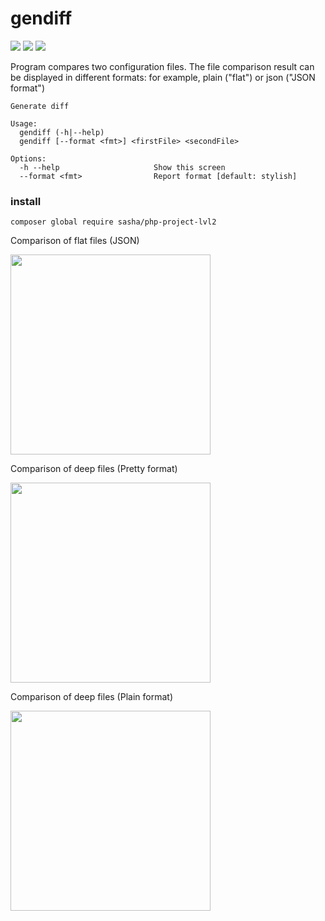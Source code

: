 # gendiff

<a href="https://github.com/molych/php-project-lvl2/actions"><img src="https://github.com/molych/php-project-lvl2/workflows/PHP-CI/badge.svg" /></a>
<a href="https://codeclimate.com/github/molych/php-project-lvl2/maintainability"><img src="https://api.codeclimate.com/v1/badges/9f01e7c6942d28ea6234/maintainability" /></a>
<a href="https://codeclimate.com/github/molych/php-project-lvl2/test_coverage"><img src="https://api.codeclimate.com/v1/badges/9f01e7c6942d28ea6234/test_coverage" /></a><br>


Program compares two configuration files. The file comparison result can be displayed in different formats: for example, plain ("flat") or json ("JSON format")
```
Generate diff

Usage:
  gendiff (-h|--help)
  gendiff [--format <fmt>] <firstFile> <secondFile>
  
Options:
  -h --help                     Show this screen
  --format <fmt>                Report format [default: stylish]
  ```

### install

```
composer global require sasha/php-project-lvl2
```


Comparison of flat files (JSON)

<a href="https://asciinema.org/a/363626"><img src="https://asciinema.org/a/363626.png" width="320"/></a><br>

Comparison of deep files (Pretty format)

<a href="https://asciinema.org/a/370316"><img src="https://asciinema.org/a/370316.png" width="320"/></a><br>

Comparison of deep files (Plain format)

<a href="https://asciinema.org/a/370318"><img src="https://asciinema.org/a/370318.png" width="320"/></a><br>
